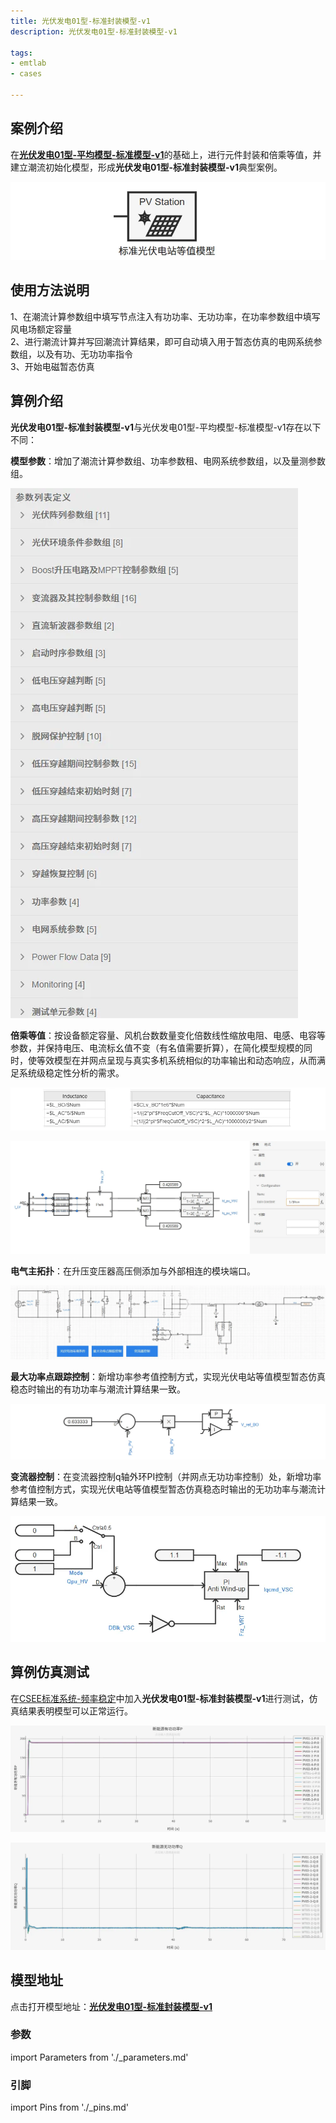 ```yaml
---
title: 光伏发电01型-标准封装模型-v1
description: 光伏发电01型-标准封装模型-v1

tags:
- emtlab
- cases

---
```



## 案例介绍

在[**光伏发电01型-平均模型-标准模型-v1**](../30-pvs_01-avm-std-v1/index.md)的基础上，进行元件封装和倍乘等值，并建立潮流初始化模型，形成**光伏发电01型-标准封装模型-v1**典型案例。  

![元件图形](./pvs_01-avm-stdm-graphic.png "元件图形")

## 使用方法说明

1、在潮流计算参数组中填写节点注入有功功率、无功功率，在功率参数组中填写风电场额定容量  
2、进行潮流计算并写回潮流计算结果，即可自动填入用于暂态仿真的电网系统参数组，以及有功、无功功率指令  
3、开始电磁暂态仿真  

  
## 算例介绍

**光伏发电01型-标准封装模型-v1**与光伏发电01型-平均模型-标准模型-v1存在以下不同：

**模型参数**：增加了潮流计算参数组、功率参数租、电网系统参数组，以及量测参数组。  

![模型参数列表](./pvs_01-avm-stdm-parameters.png "模型参数列表")


**倍乘等值**：按设备额定容量、风机台数数量变化倍数线性缩放电阻、电感、电容等参数，并保持电压、电流标幺值不变（有名值需要折算），在简化模型规模的同时，使等效模型在并网点呈现与真实多机系统相似的功率输出和动态响应，从而满足系统级稳定性分析的需求。  

![倍乘等值-电感、电容大小](./pvs_01-avm-stdm-lc.png "倍乘等值-电感、电容大小")  

![倍乘等值-电流大小](./pvs_01-avm-stdm-i.png "倍乘等值-电流大小")

**电气主拓扑**：在升压变压器高压侧添加与外部相连的模块端口。  

![电气主拓扑](./pvs_01-avm-stdm-main.png "电气主拓扑")

**最大功率点跟踪控制**：新增功率参考值控制方式，实现光伏电站等值模型暂态仿真稳态时输出的有功功率与潮流计算结果一致。  

![有功功率控制](./pvs_01-avm-stdm-mppt.png "有功功率控制")


**变流器控制**：在变流器控制q轴外环PI控制（并网点无功功率控制）处，新增功率参考值控制方式，实现光伏电站等值模型暂态仿真稳态时输出的无功功率与潮流计算结果一致。  
  
![无功功率控制](./pvs_01-avm-stdm-vscq.png "无功功率控制")
  
## 算例仿真测试

在[CSEE标准系统-频率稳定](../../../../80-csee-standard-systems/50-frequency-stability/index.md)中加入**光伏发电01型-标准封装模型-v1**进行测试，仿真结果表明模型可以正常运行。  

![有功功率仿真结果](./pvs_01-avm-stdm-p.png "有功功率仿真结果")  

![无功功率仿真结果](./pvs_01-avm-stdm-q.png "无功功率仿真结果")  

## 模型地址

点击打开模型地址：[**光伏发电01型-标准封装模型-v1**](http://cloudpss-calculate.local.ddns.cloudpss.net/model/open-cloudpss/PVS_01-avm-stdm-v1a1)  


### 参数

import Parameters from './_parameters.md'

<Parameters/>

### 引脚

import Pins from './_pins.md'

<Pins/>


<!-- 
## 附：修改及调试日志

+ 20250729 基于光伏发电01型-平均模型-标准模型，进行功率倍乘，建立潮流初始化模型，新增功率参考值控制方式，形成光伏发电01型-平均模型-封装模型 

-->
